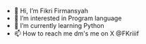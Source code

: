 - 👋 Hi, I’m Fikri Firmansyah
- 👀 I’m interested in Program language
- 🌱 I’m currently learning Python
- 📫 How to reach me dm's me on X @FKriiif

<!---
Kriiif/Kriiif is a ✨ special ✨ repository because its `README.md` (this file) appears on your GitHub profile.
You can click the Preview link to take a look at your changes.
--->
